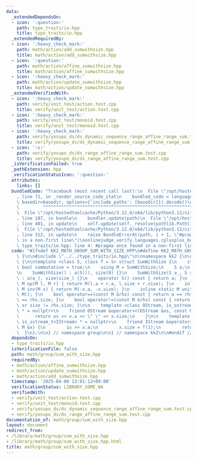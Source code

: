 ```yaml
---
data:
  _extendedDependsOn:
  - icon: ':question:'
    path: type_traits/io.hpp
    title: type_traits/io.hpp
  _extendedRequiredBy:
  - icon: ':heavy_check_mark:'
    path: math/action/add_sumwithsize.hpp
    title: math/action/add_sumwithsize.hpp
  - icon: ':question:'
    path: math/action/affine_sumwithsize.hpp
    title: math/action/affine_sumwithsize.hpp
  - icon: ':heavy_check_mark:'
    path: math/action/update_sumwithsize.hpp
    title: math/action/update_sumwithsize.hpp
  _extendedVerifiedWith:
  - icon: ':heavy_check_mark:'
    path: verify/unit_test/action.test.cpp
    title: verify/unit_test/action.test.cpp
  - icon: ':heavy_check_mark:'
    path: verify/unit_test/monoid.test.cpp
    title: verify/unit_test/monoid.test.cpp
  - icon: ':heavy_check_mark:'
    path: verify/yosupo_ds/ds_dynamic_sequence_range_affine_range_sum.test.cpp
    title: verify/yosupo_ds/ds_dynamic_sequence_range_affine_range_sum.test.cpp
  - icon: ':x:'
    path: verify/yosupo_ds/ds_range_affine_range_sum.test.cpp
    title: verify/yosupo_ds/ds_range_affine_range_sum.test.cpp
  _isVerificationFailed: true
  _pathExtension: hpp
  _verificationStatusIcon: ':question:'
  attributes:
    links: []
  bundledCode: "Traceback (most recent call last):\n  File \"/opt/hostedtoolcache/Python/3.12.0/x64/lib/python3.12/site-packages/onlinejudge_verify/documentation/build.py\"\
    , line 71, in _render_source_code_stat\n    bundled_code = language.bundle(stat.path,\
    \ basedir=basedir, options={'include_paths': [basedir]}).decode()\n          \
    \         ^^^^^^^^^^^^^^^^^^^^^^^^^^^^^^^^^^^^^^^^^^^^^^^^^^^^^^^^^^^^^^^^^^^^^^^^^^^^^^^^^\n\
    \  File \"/opt/hostedtoolcache/Python/3.12.0/x64/lib/python3.12/site-packages/onlinejudge_verify/languages/cplusplus.py\"\
    , line 187, in bundle\n    bundler.update(path)\n  File \"/opt/hostedtoolcache/Python/3.12.0/x64/lib/python3.12/site-packages/onlinejudge_verify/languages/cplusplus_bundle.py\"\
    , line 401, in update\n    self.update(self._resolve(pathlib.Path(included), included_from=path))\n\
    \  File \"/opt/hostedtoolcache/Python/3.12.0/x64/lib/python3.12/site-packages/onlinejudge_verify/languages/cplusplus_bundle.py\"\
    , line 312, in update\n    raise BundleErrorAt(path, i + 1, \"#pragma once found\
    \ in a non-first line\")\nonlinejudge_verify.languages.cplusplus_bundle.BundleErrorAt:\
    \ type_traits/io.hpp: line 4: #pragma once found in a non-first line\n"
  code: "#ifndef KK2_MATH_GROUP_SUM_WITH_SIZE_HPP\n#define KK2_MATH_GROUP_SUM_WITH_SIZE_HPP\
    \ 1\n\n#include \"../../type_traits/io.hpp\"\n\nnamespace kk2 {\n\nnamespace group\
    \ {\n\ntemplate <class S, class T = S> struct SumWithSize {\n    static constexpr\
    \ bool commutative = true;\n    using M = SumWithSize;\n    S a;\n    T size;\n\
    \n    SumWithSize() : a(S()), size(0) {}\n    SumWithSize(S a_, S size_ = T(1))\
    \ : a(a_), size(size_) {}\n    operator S() const { return a; }\n    inline static\
    \ M op(M l, M r) { return M(l.a + r.a, l.size + r.size); }\n    inline static\
    \ M inv(M x) { return M(-x.a, -x.size); }\n    inline static M unit() { return\
    \ M(); }\n    bool operator==(const M &rhs) const { return a == rhs.a and size\
    \ == rhs.size; }\n    bool operator!=(const M &rhs) const { return a != rhs.a\
    \ or size != rhs.size; }\n\n    template <class OStream, is_ostream_t<OStream>\
    \ * = nullptr>\n    friend OStream &operator<<(OStream &os, const M &x) {\n  \
    \      return os << x.a << \" \" << x.size;\n    }\n\n    template <class IStream,\
    \ is_istream_t<IStream> * = nullptr>\n    friend IStream &operator>>(IStream &is,\
    \ M &x) {\n        is >> x.a;\n        x.size = T(1);\n        return is;\n  \
    \  }\n};\n\n} // namespace group\n\n} // namespace kk2\n\n#endif // KK2_MATH_GROUP_SUM_WITH_SIZE_HPP\n"
  dependsOn:
  - type_traits/io.hpp
  isVerificationFile: false
  path: math/group/sum_with_size.hpp
  requiredBy:
  - math/action/affine_sumwithsize.hpp
  - math/action/update_sumwithsize.hpp
  - math/action/add_sumwithsize.hpp
  timestamp: '2025-04-06 13:01:12+09:00'
  verificationStatus: LIBRARY_SOME_WA
  verifiedWith:
  - verify/unit_test/action.test.cpp
  - verify/unit_test/monoid.test.cpp
  - verify/yosupo_ds/ds_dynamic_sequence_range_affine_range_sum.test.cpp
  - verify/yosupo_ds/ds_range_affine_range_sum.test.cpp
documentation_of: math/group/sum_with_size.hpp
layout: document
redirect_from:
- /library/math/group/sum_with_size.hpp
- /library/math/group/sum_with_size.hpp.html
title: math/group/sum_with_size.hpp
---
```


